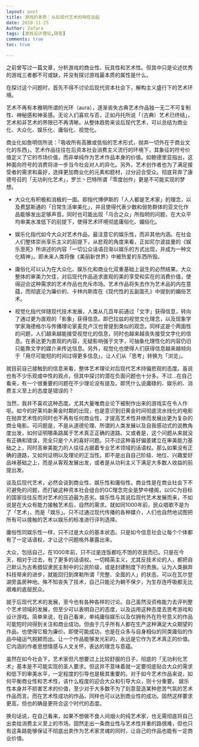```yaml
---
layout: post
title: 游戏的本质：从后现代艺术的特性谈起
date: 2018-11-25
Author: Zafara
tags: [游戏设计理论,随笔]
comments: true
toc: true

---
```


  之前曾写过一篇文章，分析游戏的商业性、玩具性和艺术性。但其中只是论述优秀的游戏三者都不可或缺，并没有探讨游戏最本质的属性是什么。
  
  在探讨这个问题时，首先不得不讨论后现代资本社会下，解构主义盛行下的艺术环境。
  
  艺术不再有本雅明所谓的光环（aura），逐渐丧失古典艺术作品独一无二不可复制性、神秘感和神圣感。无论人们喜欢与否，正如丹托所说「（古典）艺术已终结」，艺术和非艺术的界限已不再清晰。从整体趋势来谈后现代艺术，可以总结为商业化、大众化、娱乐化、庸俗化、视觉化。
  
  商业化如詹明信所说：「吸收所有高雅或低俗的艺术形式，抛弃一切外在于商业文化的东西」。艺术作品往往在后资本社会消费主义流行的环境下，其象征的符号价值定义了它的市场价值，而非单纯作为艺术作品本身的价值。如鲍德里亚指出，这种面向符号的消费将进一步当今社会对人的异化。另外，艺术创作者也为了满足接受者的需求和喜好，选择更加商业化的元素和题材，过分迎合受众。彻底背弃了康德号召的「无功利化艺术」，罗兰丶巴特所谓「零度创作」更是不可能实现的梦想。
  
- 大众化有积极和消极的一面。即指代博伊斯的「人人都是艺术家」的理念，以及费瑟斯通的「日常生活审美化」，并且使得代表少数和弱势群体的亚文化作品能够发出足够声音。同时也可能出现「乌合之众」所指明的问题，在大众平均审美水准低下的前提下，使得艺术环境彻底庸俗化、媚俗化。
  
- 娱乐化指代如今大众对艺术作品，最注意它的娱乐性，而非其他内涵。在社会人们整体崇尚享乐主义的前提下，从悲观的角度来看，正如尼尔波兹曼的《娱乐至死》所讲述的内容「一切公众话语日渐以娱乐的方式出现，并成为一种文化精神」。即未来人类将像《美丽新世界》中被热爱的东西所毁。
  
- 庸俗化可以认为在大众化、娱乐化和商业化双重基础上诞生的必然结果。大众整体的审美力欠佳，对后现代作品追求直观的美的享受和实在的消费价值，使得迎合这种需求的艺术作品也充斥市场。艺术作品将失去作为艺术品的内在意蕴，而彻底沦为廉价的、卡林内斯库在《现代性的五副面孔》中提到的媚俗艺术。
  
- 视觉化指代伴随现代技术发展，人类从几百年前通过「文字」获得信息，转向了通过更为直观的「影象」获得信息。即巴拉兹的视觉文化理念，以及现象学学家海德格尔与传播理论家麦克卢汉也曾提到类似的观念。同样这是个两面性的问题，人们越来越能接受视觉化的信息，同时也越来越丧失接受文字化的信息。在表达更为直观的内容，无疑影响强于文字，可抽象化理性化的内容仍旧只能靠文字的媒介来传达信息。另外，视觉化也使得人们获得信息越来越倾向于「用尽可能短的时间过得更多信息」，让人们从「思考」转换为「浏览」。

就目前自己接触到的信息来看，整体艺术理论对后现代艺术持偏悲观的态度。虽说也有不少乐观或中性的观点，但其中探讨的潜在负面问题也十分多。不过…在自己看来，有一个很重要的问题在不少理论没有提及。即凭什么说庸碌的、娱乐的、消费主义至上的态度是错误的？
  
当然，我并不喜欢这种态度。尤其大量唯商业论下被制作出来的游戏实在令人作呕。如今的好莱坞新黄金时期的出现，也是意识到旧黄金时间彻底流水线化的电影在抛弃艺术性的同时也不再有任何商业性，才提高艺术性并继而发展出更为复杂的商业电影。可问题是，不是从道德伦理、所谓的人类发展以及自我感动式的说教角度出发，如何证明哪条路属于艺术真正正确的道路。又或者是，这个问题从来就没有正确和错误，完全只是个人的喜好问题。只不过这种喜好偏差建立在审美能力基础之上，同时高审美能力的人往往占据着专业艺术领域的话语权。那么如果没有正确的道路，又如何证明以及理论的正当性。即不是出自自己阶级、地位、兴趣爱好品味基础之上，而是从客观发展出发，或者是从功利主义下满足大多数人收益的前提出发。
  
谈及后现代艺术，必然会谈到商业性、娱乐性和庸俗性。商业性是在商业社会下不可避免的问题，而打破这种资本社会组合的GC理念完全是梦中楼阁，以GC为目标的国家往往反而对艺术的压迫最为恶劣。娱乐性与其说后现代艺术发展而来，不如说是在大众有能力接触艺术后，自然的需求。就如同1000年前，民众唱歌不是为了「艺术」，而是「娱乐」。只不过通过现代传播的各种媒介，人们也自然地试图把所有可以接触的艺术以娱乐的标准进行评判选择。
  
庸俗性同娱乐性一样，只不过是大众的基本状态。只是如今信息社会让每个个体都有了一定话语权，才让这个问题格外暴露出来。
  
大众，包括自己，在1000年前，只不过是连饭都吃不饱的农民而已。只是在今天，相对于过去，有了更多的话语权。一切精英主义，尤其反技术论的人，都把自己默认为古希腊奴隶民主制中的公民阶级，或是封建制度下的贵族。认为人类摒弃科技带来的进步，就能回归到席勒所谓「完整、全面的人」的状态，可以在瓦尔登湖旁盖房种地。殊不知丧失了技术，自己只能沦为朝不保夕，为生存连呼吸都无比艰难的底层民众。

就于后现代艺术的发展，至今也有各种各样的讨论。自己虽然没资格能力去评判整个艺术领域的发展，但至少可以表明自己的态度，以及运用这种态度去思考游戏和设计游戏。简单来说，在自己看来，单纯庸俗娱乐以及仅拥有外在符号意义的作品可能短时间得到关注和商业成功。但由于几乎所有人都在生产这种满足大众期望的作品，也使得它极为廉价。即使可能成功，也是在众多与自身相似的同类庸俗的作品中碰运气脱颖而出。让一个作品能够发光彩的，永远是它作为艺术真正的价值。它内涵的作者思想情感与人文关怀，表达的理念与意蕴。
  
虽然在如今社会下，艺术家但凡想要过上比较舒服的日子，彻底的「无功利化艺术」基本是不可能实现的圣人要求。但这并不意味着就一定要彻底贴合大众的需求和低下的审美水平，一定程度的引导也是极其重要的。对于如今艺术作品来说，如何平衡商业性和艺术性，该什么程度的迎合大众和引导大众，则十分重要。 娱乐性本身并不损害艺术的价值，至少对于大多数不为了刻意营造某种悲苦气氛的艺术作品而言。而在艺术性成功的作品，同样也可以达到商业性的成功。固然这样要求更高，但也的确是更符合这个时代的态度。
  
换句话说，在自己看来，如果不想做不食人间烟火的纯艺术家，也无需彻底将自己出卖给消费主义至上的市场。固然走出一条商业性与艺术性并重的路很难，但也只有这条路能够保证不彻底出卖作为艺术家灵魂的同时，让自己的作品也能有一定商业价值。
